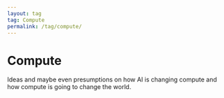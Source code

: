 ```yaml
---
layout: tag
tag: Compute
permalink: /tag/compute/
---
```


# Compute

Ideas and maybe even presumptions on how AI is changing compute and how compute is going to change the world.
